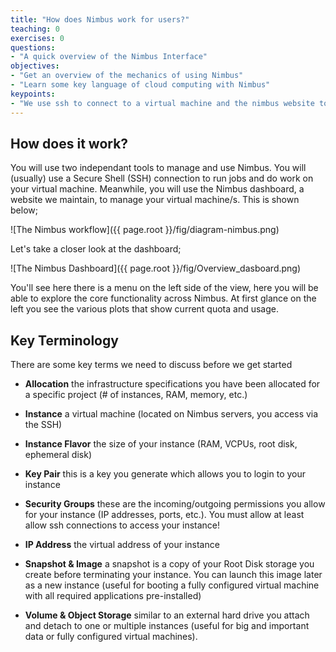 ```yaml
---
title: "How does Nimbus work for users?"
teaching: 0
exercises: 0
questions:
- "A quick overview of the Nimbus Interface"
objectives:
- "Get an overview of the mechanics of using Nimbus"
- "Learn some key language of cloud computing with Nimbus"
keypoints:
- "We use ssh to connect to a virtual machine and the nimbus website to manage."
---
```


## How does it work?

You will use two independant tools to manage and use Nimbus.  You will (usually) use a Secure Shell (SSH) connection to run jobs and do work on your virtual machine.  Meanwhile, you will use the Nimbus dashboard, a website we maintain, to manage your virtual machine/s.  This is shown below;

![The Nimbus workflow]({{ page.root }}/fig/diagram-nimbus.png)

Let's take a closer look at the dashboard;

![The Nimbus Dashboard]({{ page.root }}/fig/Overview_dasboard.png)

You'll see here there is a menu on the left side of the view, here you will be able to explore the core functionality across Nimbus.  At first glance on the left you see the various plots that show current quota and usage.

## Key Terminology

There are some key terms we need to discuss before we get started

* **Allocation**
    the infrastructure specifications you have been allocated for a specific project (# of instances, RAM, memory, etc.)
* **Instance**
    a virtual machine (located on Nimbus servers, you access via the SSH)
* **Instance Flavor**
    the size of your instance (RAM, VCPUs, root disk, ephemeral disk)
* **Key Pair**
    this is a key you generate which allows you to login to your instance
* **Security Groups**
    these are the incoming/outgoing permissions you allow for your instance (IP addresses, ports, etc.).
    You must allow at least allow ssh connections to access your instance!

* **IP Address**
    the virtual address of your instance
* **Snapshot & Image**
    a snapshot is a copy of your Root Disk storage you create before terminating your instance. You can launch this image later as a new instance (useful for booting a fully configured virtual machine with all required applications pre-installed)
* **Volume & Object Storage**
    similar to an external hard drive you attach and detach to one or multiple instances (useful for big and important data or fully configured virtual machines).
